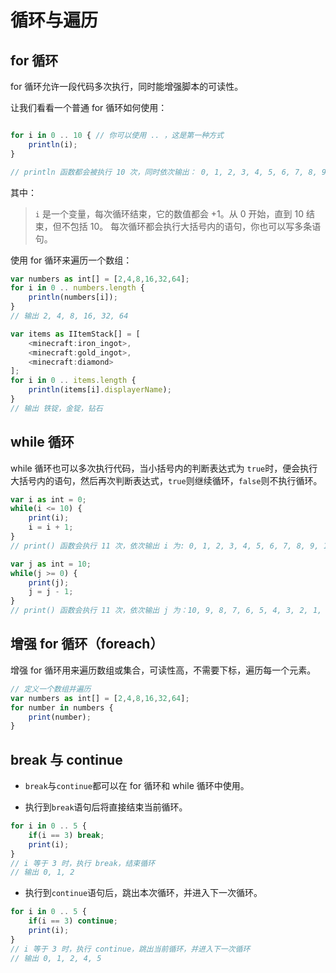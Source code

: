 # 循环与遍历

## for 循环

for 循环允许一段代码多次执行，同时能增强脚本的可读性。

让我们看看一个普通 for 循环如何使用：

```javascript

for i in 0 .. 10 { // 你可以使用 .. ，这是第一种方式
    println(i);
}

// println 函数都会被执行 10 次，同时依次输出： 0, 1, 2, 3, 4, 5, 6, 7, 8, 9。
```

其中：

> `i` 是一个变量，每次循环结束，它的数值都会 +1。从 0 开始，直到 10 结束，但不包括 10。
> 每次循环都会执行大括号内的语句，你也可以写多条语句。

使用 for 循环来遍历一个数组：

```javascript
var numbers as int[] = [2,4,8,16,32,64];
for i in 0 .. numbers.length {
    println(numbers[i]);
}
// 输出 2, 4, 8, 16, 32, 64

var items as IItemStack[] = [
    <minecraft:iron_ingot>,
    <minecraft:gold_ingot>,
    <minecraft:diamond>
];
for i in 0 .. items.length {
    println(items[i].displayerName);
}
// 输出 铁锭，金锭，钻石
```



## while 循环

while 循环也可以多次执行代码，当小括号内的判断表达式为 `true`时，便会执行大括号内的语句，然后再次判断表达式，`true`则继续循环，`false`则不执行循环。

```javascript
var i as int = 0;
while(i <= 10) {
    print(i);
	i = i + 1;
}
// print() 函数会执行 11 次，依次输出 i 为: 0, 1, 2, 3, 4, 5, 6, 7, 8, 9, 10

var j as int = 10;
while(j >= 0) {
    print(j);
    j = j - 1;
}
// print() 函数会执行 11 次，依次输出 j 为：10, 9, 8, 7, 6, 5, 4, 3, 2, 1, 0
```

## 增强 for 循环（foreach）

增强 for 循环用来遍历数组或集合，可读性高，不需要下标，遍历每一个元素。

```javascript
// 定义一个数组并遍历
var numbers as int[] = [2,4,8,16,32,64];
for number in numbers {
	print(number);
}
```





## break 与 continue

- `break`与`continue`都可以在 for 循环和 while 循环中使用。

- 执行到`break`语句后将直接结束当前循环。

```javascript
for i in 0 .. 5 {
    if(i == 3) break; 
    print(i);
}
// i 等于 3 时，执行 break，结束循环
// 输出 0, 1, 2
```

- 执行到`continue`语句后，跳出本次循环，并进入下一次循环。

```javascript
for i in 0 .. 5 {
	if(i == 3) continue; 
	print(i);
}
// i 等于 3 时，执行 continue，跳出当前循环，并进入下一次循环
// 输出 0, 1, 2, 4, 5
```

